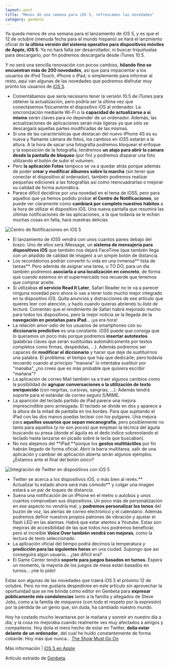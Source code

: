 ```yaml
---
layout: post
title: "Menos de una semana para iOS 5, refrescamos las novedades"
category: genbeta
---
```




Ya queda menos de una semana para el lanzamiento de iOS 5, y es que el 12 de
octubre (menuda fecha para el mundo hispano) se hará el lanzmiento oficial de
**la última versión del sistema operativo para dispositivos móviles de Apple,
iOS 5**. Ya no hará falta ser desarrollador, ni buscar triquiñuelas para
descargarlo, por fin podremos descargarla desde iTunes 10.5.

Y no será una sencilla renovación con pocos cambios, **hilando fino se
encuentran más de 200 novedades**, así que para impacientar a los usuarios de
iPod Touch, iPhone o iPad, o simplemente para informar al resto, aquí van
algunas de las novedades que podremos disfrutar muy pronto los usuarios de
[iOS 5](http://www.genbeta.com/productos/sistemas-operativos/ios-5).  

  * Comentábamos que sería necesario tener la versión 10.5 de iTunes para obtener la actualización, pero podría ser la última vez que conectásemos físicamente el dispositivo iOS al ordenador. La sincronización mediante Wi-Fi o la **capacidad de actualizarse a sí mismo** serán claves para no depender de un ordenador. Además, las actualizaciones de aplicaciones serán más ligeras ya que sólo se descargará aquellas partes modificadas de las mismas.
  * Si una de las características que destacan del nuevo iPhone 4S es su nueva y flamante cámara de fotos, los cambios en iOS5 estarán a la altura. A la hora de sacar una fotografía podremos bloquear el enfoque y la exposición de la fotografía, tendremos **un atajo para abrir la cámara desde la pantalla de bloqueo** (por fin) y podremos disparar una foto utilizando el botón de subir el volumen.
  * Pero **la aplicación Fotos** tampoco se va a quedar atrás porque además de poder **crear y modificar álbumes sobre la marcha** (sin tener que conectar el dispositivo al ordenador), también podremos realizar pequeñas ediciones a las fotografías así como reencuadrarlas o mejorar su calidad de forma automática.
  * Parece difícil decidirse por una novedad en el tema de iOS5, pero para aquellos que ya hemos podido probar **el Centro de Notificaciones**, se puede ver claramente cómo **cambiará por completo nuestros hábitos** a la hora de utilizar el dispositivo iOS. Una nueva pantalla que resumirá las últimas notificaciones de las aplicaciones, a la que todavía se le echan muchas cosas en falta, hará nuestras delicias.

![Centro de Notificaciones en iOS
5](http://img.genbeta.com/2011/10/ios5-notificaciones.jpg)

  * El lanzamiento de iOS5 vendrá con unos cuantos panes debajo del brazo. Uno de ellos será iMessage, un **sistema de mensajería para dispositivos iOS** que también nos dejará FaceTime (que también llega con un añadido de calidad de imagen) a un simple botón de distancia. 
  * Los recordatorios podrán convertir tu vida en una inmensa** lista de tareas**. Pero además de asignar una tarea, o TO DO, para un día también podremos **asociarla a una localización en concreto**, de forma que cuando estemos en el supermercado nos recuerde que tenemos que comprar aceite. 
  * Si utilizabas **el servicio Read It Later**, Safari Reader no te va a parecer ninguna novedad pero ahora lo vas a tener todo mucho mejor integrado en tu dispositivo iOS. Quita anuncios y distracciones de ese artículo que quieres leer con atención, y hazlo cuando quieras abriendo tu _lista de lectura_. Comentan que el rendimiento de Safari habrá mejorado mucho para todos los dispositivos, pero la mejor noticia se la llegada de la **navegación en pestañas para iPad**... ¡ya era hora!
  * La relación amor-odio de los usuarios de smartphones con su **diccionario predictivo** es una constante. iOS5 puede que consiga que lo queramos un poco más porque podremos **insertar autotextos** (palabras claves que serán sustituídas automáticamente por textos completos como firmas, despedidas, ...). Además podremos ser capaces de **modificar el diccionario** y hacer que deje de sustituirnos una palabra. El problema: el tiempo que hay que dedicarle; pero todavía recuerdo cuando al principio "manana" lo intentaba sustituir por "manaba", ¿no crees que es más probable que quisiera escribir "mañana"?
  * La aplicación de correo Mail también va a traer algunos cambios como la posibilidad de **agrupar conversaciones o la utilización de texto enriquecido** (con negritas, cursivas, sangrías, ...). Además tendrá soporte para el estándar de correo seguro S/MIME.
  * La aparición del teclado partido de iPad parece una mejora imprescindible pero arriesgada. El teclado se divide en dos y aparece a la altura de la mitad de pantalla en los bordes. Para que sujetando el iPad con las dos manos puedas teclear con los pulgares. Una mejora para **aquellos usuarios que sepan mecanografía**, pero posiblemente no tanto para aquellos (y no son pocos) que emplean la técnica del águila buscando su presa (donde el águila es el dedo índice sobrevolando el teclado hasta lanzarse en picado sobre la tecla que buscaban).
  * No nos alejamos del **iPad **porque los **gestos multitáctiles** por fin habrán llegado de forma oficial. Abrir la barra multitarea, salir de una aplicación y cambiar de aplicación abierta serán algunos ejemplos. ¿Estamos ante el final del botón único?

![Integración de Twitter en dispositivos con iOS
5](http://img.genbeta.com/2011/10/ios5-integracion-de-twitter.jpg)

  * Twitter se acerca a los dispositivos iOS, o más bien al revés.** Actualizar tu estado ahora será más cómodo** y colgar una imagen estará a un par de toques de distancia.
  * Suena una notificación de un iPhone en el metro o autobús y unos cuantos comprueban sus dispositivos. Un poco más de personalización en ese aspecto no vendría mal, y **podremos personalizar los tonos** del buzón de voz, las alertas de correo electrónico y el calendario. Además podremos definir nuestros propios patrones de vibración y ajustar el flash LED en las alarmas. Habrá que estar atentos a Youtube. Estas son mejoras de accesibilidad de las que todos nos podremos beneficiar, pero el increíble **Voice Over también vendrá con mejoras**, como la lectura de texto seleccionado.
  * La aplicación oficial del tiempo podrá decirnos la temperatura y **predicción para las siguientes horas** en una ciudad. Supongo que así conseguirá algún usuario… ¿tan difícil era?
  * El Game Center tendrá **soporte para juegos basados en turnos**. Espera un momento, la mayoría de los juegos de mesa están basados en turnos… ¡me lo pido!

Estas son algunas de las novedades que traerá iOS 5 el próximo 12 de octubre.
Pero no me gustaría despedirme en este artículo sin aprovechar la oportunidad
que se me brinda como editor en Genbeta para **expresar públicamente mis
condolencias** tanto a la familia y allegados de Steve Jobs, como a la familia
de _maqueros_ (con todo el respeto por la expresión) por la pérdida de un
genio que, sin duda, ha cambiado nuestro mundo.

Hoy ha costado mucho levantarse por la mañana y sonreir en nuestro día a día;
y la cosa no mejoraba cuando realmente ves muy afectados a amigos y
compañeros. Hoy dolía el mero hecho de estar en Twitter, **dolía estar delante
de un ordenador**, del cual he huído constantemente de forma cobarde. Hoy más
que nunca… [The Show Must Go On](http://youtu.be/fBOvOatPqnY)

Más información | [iOS 5 en Apple](http://www.apple.com/ios/features.html)

Artículo extraído de [Genbeta](http://www.genbeta.com).